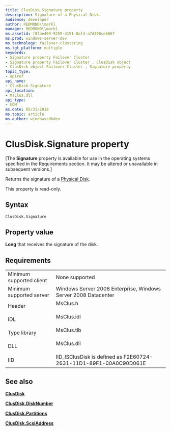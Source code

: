 ```yaml
---
title: ClusDisk.Signature property
description: Signature of a Physical Disk.
audience: developer
author: REDMOND\\markl
manager: REDMOND\\markl
ms.assetid: f8fae469-9259-4191-8af4-a7d408ce6667
ms.prod: windows-server-dev
ms.technology: failover-clustering
ms.tgt_platform: multiple
keywords:
- Signature property Failover Cluster
- Signature property Failover Cluster , ClusDisk object
- ClusDisk object Failover Cluster , Signature property
topic_type:
- apiref
api_name:
- ClusDisk.Signature
api_location:
- MsClus.dll
api_type:
- COM
ms.date: 05/31/2018
ms.topic: article
ms.author: windowssdkdev
---
```


# ClusDisk.Signature property

\[The **Signature** property is available for use in the operating systems specified in the Requirements section. It may be altered or unavailable in subsequent versions.\]

Returns the signature of a [Physical Disk](physical-disk.md).

This property is read-only.

## Syntax


```VB
ClusDisk.Signature
```



## Property value

**Long** that receives the signature of the disk.

## Requirements



|                                     |                                                                                       |
|-------------------------------------|---------------------------------------------------------------------------------------|
| Minimum supported client<br/> | None supported<br/>                                                             |
| Minimum supported server<br/> | Windows Server 2008 Enterprise, Windows Server 2008 Datacenter<br/>             |
| Header<br/>                   | <dl> <dt>MsClus.h</dt> </dl>   |
| IDL<br/>                      | <dl> <dt>MsClus.idl</dt> </dl> |
| Type library<br/>             | <dl> <dt>MsClus.tlb</dt> </dl> |
| DLL<br/>                      | <dl> <dt>MsClus.dll</dt> </dl> |
| IID<br/>                      | IID\_ISClusDisk is defined as F2E60724-2631-11D1-89F1-00A0C90D061E<br/>         |



## See also

<dl> <dt>

[**ClusDisk**](clusdisk-object.md)
</dt> <dt>

[**ClusDisk.DiskNumber**](clusdisk-disknumber.md)
</dt> <dt>

[**ClusDisk.Partitions**](clusdisk-partitions.md)
</dt> <dt>

[**ClusDisk.ScsiAddress**](clusdisk-scsiaddress.md)
</dt> </dl>

 

 





